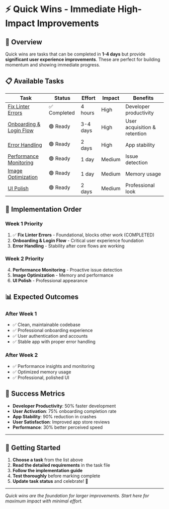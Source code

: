 # ⚡ Quick Wins - Immediate High-Impact Improvements

## 🎯 Overview

Quick wins are tasks that can be completed in **1-4 days** but provide **significant user experience improvements**. These are perfect for building momentum and showing immediate progress.

## 📋 Available Tasks

| Task                                                   | Status       | Effort   | Impact | Benefits                     |
| ------------------------------------------------------ | ------------ | -------- | ------ | ---------------------------- |
| [Fix Linter Errors](01_fix_linter_errors.md)           | ✅ Completed | 4 hours  | High   | Developer productivity       |
| [Onboarding & Login Flow](02_onboarding_login_flow.md) | 🟢 Ready     | 3-4 days | High   | User acquisition & retention |
| [Error Handling](03_error_handling.md)                 | 🟢 Ready     | 2 days   | High   | App stability                |
| [Performance Monitoring](04_performance_monitoring.md) | 🟢 Ready     | 1 day    | Medium | Issue detection              |
| [Image Optimization](05_image_optimization.md)         | 🟢 Ready     | 1 day    | Medium | Memory usage                 |
| [UI Polish](06_ui_polish.md)                           | 🟢 Ready     | 2 days   | Medium | Professional look            |

## 🚀 Implementation Order

### Week 1 Priority

1. ✅ **Fix Linter Errors** - Foundational, blocks other work (COMPLETED)
2. **Onboarding & Login Flow** - Critical user experience foundation
3. **Error Handling** - Stability after core flows are working

### Week 2 Priority

4. **Performance Monitoring** - Proactive issue detection
5. **Image Optimization** - Memory and performance
6. **UI Polish** - Professional appearance

## 📊 Expected Outcomes

### After Week 1

- ✅ Clean, maintainable codebase
- ✅ Professional onboarding experience
- ✅ User authentication and accounts
- ✅ Stable app with proper error handling

### After Week 2

- ✅ Performance insights and monitoring
- ✅ Optimized memory usage
- ✅ Professional, polished UI

## 🎉 Success Metrics

- **Developer Productivity**: 50% faster development
- **User Activation**: 75% onboarding completion rate
- **App Stability**: 90% reduction in crashes
- **User Satisfaction**: Improved app store reviews
- **Performance**: 30% better perceived speed

---

## 🔧 Getting Started

1. **Choose a task** from the list above
2. **Read the detailed requirements** in the task file
3. **Follow the implementation guide**
4. **Test thoroughly** before marking complete
5. **Update task status** and celebrate! 🎉

---

_Quick wins are the foundation for larger improvements. Start here for maximum impact with minimal effort._
